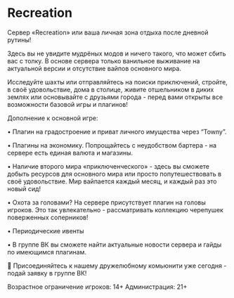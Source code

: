 # Recreation
Сервер «Recreation» или ваша личная зона отдыха после дневной рутины!

Здесь вы не увидите мудрёных модов и ничего такого, что может сбить вас с толку. В основе сервера только ванильное выживание на актуальной версии и отсутствие вайпов основного мира.

Исследуйте шахты или отправляйтесь на поиски приключений, стройте, в своё удовольствие, дома в столице, живите отшельником в диких землях или основывайте с друзьями города - перед вами открыты все возможности базовой игры и плагинов!

Дополнение к основной игре:

• Плагин на градостроение и приват личного имущества через “Towny”.

• Плагины на экономику. Попрощайтесь с неудобством бартера - на сервере есть единая валюта и магазины.

• Наличие второго мира «приключенческого» - здесь вы сможете добыть ресурсов для основного мира или просто попутешествовать в своё удовольствие. Мир вайпается каждый месяц, и каждый раз это новый сид!

• Охота за головами? На сервере присутствует плагин на головы игроков. Это так увлекательно - рассматривать коллекцию черепушек поверженных соперников!

• Периодические ивенты

• В группе ВК вы сможете найти актуальные новости сервера и гайды по имеющимся плагинам.

🔴 Присоединяйтесь к нашему дружелюбному комьюнити уже сегодня - подай заявку в группе ВК!

Возрастное ограничение игроков: 14+
Администрация: 21+


